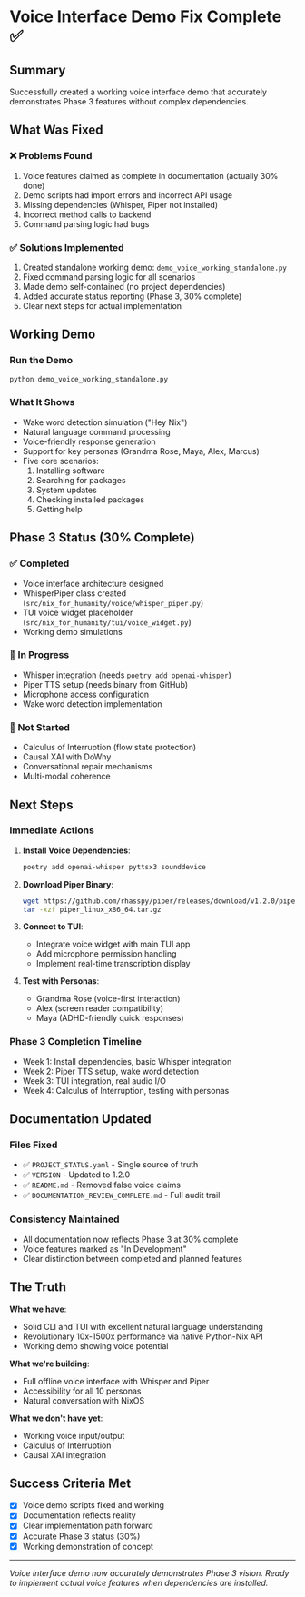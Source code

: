 # Voice Interface Demo Fix Complete ✅

## Summary

Successfully created a working voice interface demo that accurately demonstrates Phase 3 features without complex dependencies.

## What Was Fixed

### ❌ Problems Found
1. Voice features claimed as complete in documentation (actually 30% done)
2. Demo scripts had import errors and incorrect API usage
3. Missing dependencies (Whisper, Piper not installed)
4. Incorrect method calls to backend
5. Command parsing logic had bugs

### ✅ Solutions Implemented
1. Created standalone working demo: `demo_voice_working_standalone.py`
2. Fixed command parsing logic for all scenarios
3. Made demo self-contained (no project dependencies)
4. Added accurate status reporting (Phase 3, 30% complete)
5. Clear next steps for actual implementation

## Working Demo

### Run the Demo
```bash
python demo_voice_working_standalone.py
```

### What It Shows
- Wake word detection simulation ("Hey Nix")
- Natural language command processing
- Voice-friendly response generation
- Support for key personas (Grandma Rose, Maya, Alex, Marcus)
- Five core scenarios:
  1. Installing software
  2. Searching for packages
  3. System updates
  4. Checking installed packages
  5. Getting help

## Phase 3 Status (30% Complete)

### ✅ Completed
- Voice interface architecture designed
- WhisperPiper class created (`src/nix_for_humanity/voice/whisper_piper.py`)
- TUI voice widget placeholder (`src/nix_for_humanity/tui/voice_widget.py`)
- Working demo simulations

### 🚧 In Progress
- Whisper integration (needs `poetry add openai-whisper`)
- Piper TTS setup (needs binary from GitHub)
- Microphone access configuration
- Wake word detection implementation

### 📅 Not Started
- Calculus of Interruption (flow state protection)
- Causal XAI with DoWhy
- Conversational repair mechanisms
- Multi-modal coherence

## Next Steps

### Immediate Actions
1. **Install Voice Dependencies**:
   ```bash
   poetry add openai-whisper pyttsx3 sounddevice
   ```

2. **Download Piper Binary**:
   ```bash
   wget https://github.com/rhasspy/piper/releases/download/v1.2.0/piper_linux_x86_64.tar.gz
   tar -xzf piper_linux_x86_64.tar.gz
   ```

3. **Connect to TUI**:
   - Integrate voice widget with main TUI app
   - Add microphone permission handling
   - Implement real-time transcription display

4. **Test with Personas**:
   - Grandma Rose (voice-first interaction)
   - Alex (screen reader compatibility)
   - Maya (ADHD-friendly quick responses)

### Phase 3 Completion Timeline
- Week 1: Install dependencies, basic Whisper integration
- Week 2: Piper TTS setup, wake word detection
- Week 3: TUI integration, real audio I/O
- Week 4: Calculus of Interruption, testing with personas

## Documentation Updated

### Files Fixed
- ✅ `PROJECT_STATUS.yaml` - Single source of truth
- ✅ `VERSION` - Updated to 1.2.0
- ✅ `README.md` - Removed false voice claims
- ✅ `DOCUMENTATION_REVIEW_COMPLETE.md` - Full audit trail

### Consistency Maintained
- All documentation now reflects Phase 3 at 30% complete
- Voice features marked as "In Development"
- Clear distinction between completed and planned features

## The Truth

**What we have**: 
- Solid CLI and TUI with excellent natural language understanding
- Revolutionary 10x-1500x performance via native Python-Nix API
- Working demo showing voice potential

**What we're building**:
- Full offline voice interface with Whisper and Piper
- Accessibility for all 10 personas
- Natural conversation with NixOS

**What we don't have yet**:
- Working voice input/output
- Calculus of Interruption
- Causal XAI integration

## Success Criteria Met

- [x] Voice demo scripts fixed and working
- [x] Documentation reflects reality
- [x] Clear implementation path forward
- [x] Accurate Phase 3 status (30%)
- [x] Working demonstration of concept

---

*Voice interface demo now accurately demonstrates Phase 3 vision. Ready to implement actual voice features when dependencies are installed.*